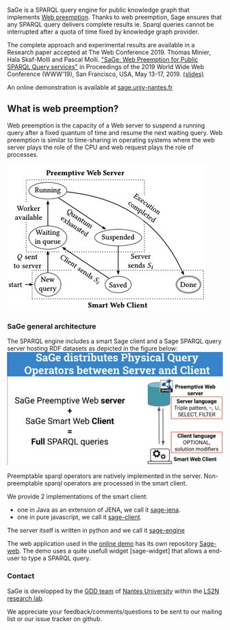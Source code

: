 
SaGe is a SPARQL query engine for public knowledge graph that implements [Web preemption](#preemption). Thanks to web preemption, Sage ensures that any SPARQL query delivers complete results ie. Sparql queries cannot be interrupted after a quota of time fixed by knowledge graph provider. 

The complete approach and experimental results are available in a Research paper accepted at The Web Conference 2019. Thomas Minier, Hala Skaf-Molli and Pascal Molli. ["SaGe: Web Preemption for Public SPARQL Query services"](https://hal.archives-ouvertes.fr/hal-02017155/document) in Proceedings of the 2019 World Wide Web Conference (WWW'19), San Francisco, USA, May 13-17, 2019. [(slides)](https://docs.google.com/presentation/d/1zSMKwTq6N6IJFs4jFkOqRzpfooDDoLGhR-3yYRUSij8/present?slide=id.p)

An online demonstration is available at [sage.univ-nantes.fr](http://sage.univ-nantes.fr)



## <a name="preemption"></a>What is web preemption?

Web preemption is the capacity of a Web server to suspend a running query after a fixed quantum of time and resume the
next waiting query. Web preemption is similar to time-sharing in operating systems where the web server plays the role of the CPU and web request plays the role of processes.

![web preemption states](state.png)

### SaGe general architecture

The SPARQL engine includes a smart Sage client and a Sage SPARQL query server hosting RDF datasets as depicted in the figure below:
![smart client](lcls.png)

Preemptable sparql operators are natively implemented in the server. Non-preemptable sparql operators are processed in the smart client.

We provide 2 implementations of the smart client:
* one in Java as an extension of JENA, we call it [sage-jena](https://github.com/sage-org/sage-jena). 
* one in pure javascript, we call it [sage-client](https://github.com/sage-org/sage-client).

The server itself is written in python and we call it [sage-engine](https://github.com/sage-org/sage-engine)

The web application used in the [online demo](http://sage.univ-nantes.fr) has its own repository [Sage-web](https://github.com/sage-org/sage-web). The demo uses a quite usefull widget [sage-widget] that allows a end-user to type a SPARQL query.

### Contact

SaGe is developped by the [GDD team](https://sites.google.com/site/gddlina/) of [Nantes University](https://english.univ-nantes.fr/universite-de-nantes-welcome-2405740.kjsp?RH=INSTITUTIONNEL_FR&RF=INSTITUTIONNEL_EN) within the [LS2N research lab](https://www.ls2n.fr/?lang=en).

We appreciate your feedback/comments/questions to be sent to our mailing list or our issue tracker on github.
